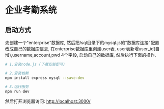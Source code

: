 ﻿# 企业考勤系统

## 启动方式

先创建一个"enterprise"数据库,
然后把/sql目录下的mysql.js的"数据库连接"配置改成自己的数据库信息,
在enterprise数据库里创建user表,
user表新增user_id(自增),username,account,pwd 4个字段,
启动自己的数据库,
然后执行下面的操作.

``` bash
# 1.安装node.js (下载安装即可)

# 2.安装依赖
npm install express mysql --save-dev

# 3.运行服务
npm run dev

```

然后打开浏览器访问: <http://localhost:3000/>




